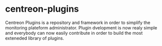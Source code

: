 centreon-plugins
================

Centreon Plugins is a repository and framework in order to simplify the monitoring plateform administrator. 
Plugin dvelopment is now realy simple and everybody can now easily contribute in order to build the most exteneded library of plugins.


